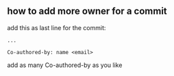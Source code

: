 ## how to add more owner for a commit

add this as last line for the commit:
```
...

Co-authored-by: name <email>
```

add as many Co-authored-by as you like